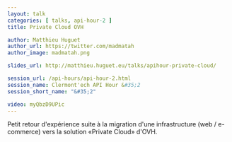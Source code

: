 ```yaml
---
layout: talk
categories: [ talks, api-hour-2 ]
title: Private Cloud OVH

author: Matthieu Huguet
author_url: https://twitter.com/madmatah
author_image: madmatah.png

slides_url: http://matthieu.huguet.eu/talks/apihour-private-cloud/

session_url: /api-hours/api-hour-2.html
session_name: Clermont'ech API Hour &#35;2
session_short_name: "&#35;2"

video: myQbzD9UPic
---
```


Petit retour d'expérience suite à la migration d'une infrastructure (web /
e-commerce) vers la solution «Private Cloud» d'OVH.
